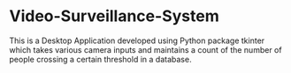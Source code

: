 # Video-Surveillance-System
This is a Desktop Application developed using Python package tkinter which takes various camera inputs and maintains a count of the number of people crossing a certain threshold in a database. 

